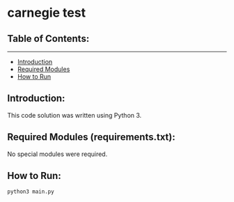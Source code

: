 # carnegie test
 
## <a id="toc-table-of-contents"></a> Table of Contents:
------
- [Introduction](#toc-introduction)
- [Required Modules](#toc-reqs)
- [How to Run](#toc-how-to-run)


## <a id="toc-introduction"></a>Introduction: 

This code solution was written using Python 3. 

## <a id="toc-reqs"></a>Required Modules (requirements.txt): 

No special modules were required.

## <a id="toc-how-to-run"></a>How to Run: 

```python3 main.py```